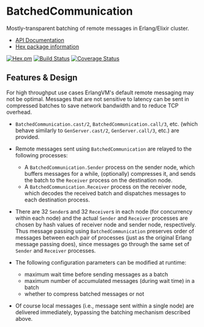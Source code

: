 # BatchedCommunication

Mostly-transparent batching of remote messages in Erlang/Elixir cluster.

- [API Documentation](http://hexdocs.pm/batched_communication/)
- [Hex package information](https://hex.pm/packages/batched_communication)

[![Hex.pm](http://img.shields.io/hexpm/v/batched_communication.svg)](https://hex.pm/packages/batched_communication)
[![Build Status](https://travis-ci.org/skirino/batched_communication.svg)](https://travis-ci.org/skirino/batched_communication)
[![Coverage Status](https://coveralls.io/repos/skirino/batched_communication/badge.png?branch=master)](https://coveralls.io/r/skirino/batched_communication?branch=master)

## Features & Design

For high throughput use cases ErlangVM's default remote messaging may not be optimal.
Messages that are not sensitive to latency can be sent in compressed batches to save network bandwidth and to reduce TCP overhead.

- `BatchedCommunication.cast/2`, `BatchedCommunication.call/3`, etc. (which behave similarly to `GenServer.cast/2`, `GenServer.call/3`, etc.) are provided.
- Remote messages sent using `BatchedCommunication` are relayed to the following processes:
    - A `BatchedCommunication.Sender` process on the sender node, which buffers messages for a while,
      (optionally) compresses it, and sends the batch to the `Receiver` process on the destination node.
    - A `BatchedCommunication.Receiver` process on the receiver node, which decodes the received batch and
      dispatches messages to each destination process.

- There are 32 `Sender`s and 32 `Receiver`s in each node (for concurrency within each node) and
  the actual `Sender` and `Receiver` processes are chosen by hash values of receiver node and sender node, respectively.
  Thus message passing using `BatchedCommunication` preserves order of messages between each pair of processes
  (just as the original Erlang message passing does),
  since messages go through the same set of `Sender` and `Receiver` processes.
- The following configuration parameters can be modified at runtime:
    - maximum wait time before sending messages as a batch
    - maximum number of accumulated messages (during wait time) in a batch
    - whether to compress batched messages or not
- Of course local messages (i.e., message sent within a single node) are delivered immediately, bypassing the batching mechanism described above.

